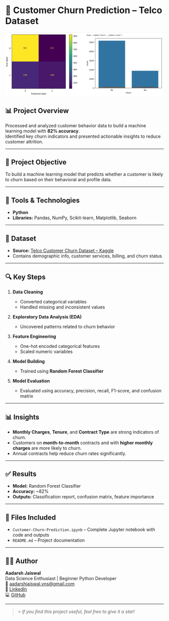 # 🔁 Customer Churn Prediction – Telco Dataset

![Graph](https://github.com/aadarshjaiswalvns/Data-Analytics-Portfolio/blob/main/Customer_Churn_Prediction.png) 

## 📊 Project Overview
Processed and analyzed customer behavior data to build a machine learning model with **82% accuracy**.  
Identified key churn indicators and presented actionable insights to reduce customer attrition.

---

## 📌 Project Objective

To build a machine learning model that predicts whether a customer is likely to churn based on their behavioral and profile data.

---

## 🧰 Tools & Technologies

- **Python**
- **Libraries:** Pandas, NumPy, Scikit-learn, Matplotlib, Seaborn

---

## 📂 Dataset

- **Source:** [Telco Customer Churn Dataset – Kaggle](https://www.kaggle.com/blastchar/telco-customer-churn)
- Contains demographic info, customer services, billing, and churn status

---

## 🔍 Key Steps

1. **Data Cleaning**
   - Converted categorical variables
   - Handled missing and inconsistent values

2. **Exploratory Data Analysis (EDA)**
   - Uncovered patterns related to churn behavior

3. **Feature Engineering**
   - One-hot encoded categorical features
   - Scaled numeric variables

4. **Model Building**
   - Trained using **Random Forest Classifier**

5. **Model Evaluation**
   - Evaluated using accuracy, precision, recall, F1-score, and confusion matrix

---

## 📊 Insights

- **Monthly Charges**, **Tenure**, and **Contract Type** are strong indicators of churn.
- Customers on **month-to-month** contracts and with **higher monthly charges** are more likely to churn.
- Annual contracts help reduce churn rates significantly.

---

## ✅ Results

- **Model:** Random Forest Classifier
- **Accuracy:** ~82%
- **Outputs:** Classification report, confusion matrix, feature importance

---

## 📁 Files Included

- `Customer-Churn-Prediction.ipynb` – Complete Jupyter notebook with code and outputs  
- `README.md` – Project documentation

---

## 🙋‍♂️ Author

**Aadarsh Jaiswal**  
Data Science Enthusiast | Beginner Python Developer  
📧 [aadarshjaiswal.vns@gmail.com](mailto:aadarshjaiswal.vns@gmail.com)  
🔗 [LinkedIn](https://linkedin.com/in/aadarsh-jaiswal)  
💻 [GitHub](https://github.com/aadarshjaiswalvns)

---

> ⭐ *If you find this project useful, feel free to give it a star!*

